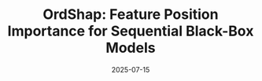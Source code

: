 ---
title: "OrdShap: Feature Position Importance for Sequential Black-Box Models"
collection: conference
permalink: 
date: 2025-07-15
venue: 'Neural Information Processing Systems (NeurIPS)'
paperurl: 'https://arxiv.org/pdf/2507.11855'
authors: 'Davin Hill, Brian L. Hill, <b><u>Aria Masoomi</u></b>, et al'
award: 
---